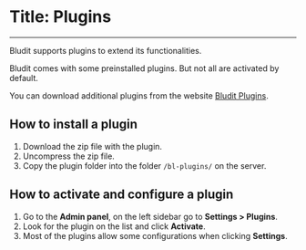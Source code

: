 # Title: Plugins
<!-- Position: 5 -->
---
Bludit supports plugins to extend its functionalities.

Bludit comes with some preinstalled plugins. But not all are activated by default.

You can download additional plugins from the website [Bludit Plugins](https://plugins.bludit.com).

## How to install a plugin
1. Download the zip file with the plugin.
2. Uncompress the zip file.
3. Copy the plugin folder into the folder `/bl-plugins/` on the server.

## How to activate and configure a plugin
1. Go to the **Admin panel**, on the left sidebar go to **Settings > Plugins**.
2. Look for the plugin on the list and click **Activate**.
3. Most of the plugins allow some configurations when clicking **Settings**.
